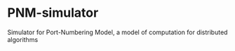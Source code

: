PNM-simulator
=============

Simulator for Port-Numbering Model, a model of computation for distributed algorithms
